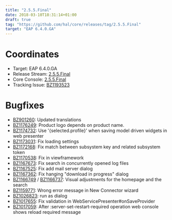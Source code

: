 ```yaml
---
title: "2.5.5.Final"
date: 2018-03-10T18:31:14+01:00
draft: true
tag: "https://github.com/hal/core/releases/tag/2.5.5.Final"
target: "EAP 6.4.0.GA"
---
```

# Coordinates

- Target: EAP 6.4.0.GA
- Release Stream: [2.5.5.Final](https://github.com/hal/release-stream/releases/tag/2.5.5.Final) 
- Core Console: [2.5.5.Final](https://github.com/hal/core/releases/tag/2.5.5.Final)
- Tracking Issue: [BZ1193523](https://bugzilla.redhat.com/show_bug.cgi?id=1193523)

# Bugfixes

- [BZ901260](https://bugzilla.redhat.com/show_bug.cgi?id=901260): Updated translations
- [BZ1176249](https://bugzilla.redhat.com/show_bug.cgi?id=1176249): Product logo depends on product name.
- [BZ1174732](https://bugzilla.redhat.com/show_bug.cgi?id=1174732): Use '{selected.profile}' when saving model driven widgets in web presenter
- [BZ1173031](https://bugzilla.redhat.com/show_bug.cgi?id=1173031): Fix loading settings
- [BZ1172168](https://bugzilla.redhat.com/show_bug.cgi?id=1172168): Fix match between subsystem key and related subsystem token
- [BZ1170538](https://bugzilla.redhat.com/show_bug.cgi?id=1170538): Fix in viewframework
- [BZ1167673](https://bugzilla.redhat.com/show_bug.cgi?id=1167673): Fix search in concurrently opened log files
- [BZ1167525](https://bugzilla.redhat.com/show_bug.cgi?id=1167525): Fix add mail server dialog
- [BZ1167362](https://bugzilla.redhat.com/show_bug.cgi?id=1167362): Fix hanging "download in progress" dialog
- [BZ1166749](https://bugzilla.redhat.com/show_bug.cgi?id=1166749) / [BZ1166737](https://bugzilla.redhat.com/show_bug.cgi?id=1166737): Visual adjustments for the homepage and the search
- [BZ1159771](https://bugzilla.redhat.com/show_bug.cgi?id=1159771): Wrong error message in New Connector wizard
- [BZ1026823](https://bugzilla.redhat.com/show_bug.cgi?id=1026823): run as dialog
- [BZ1017655](https://bugzilla.redhat.com/show_bug.cgi?id=1017655): Fix validation in WebServicePresenter#onSaveProvider
- [BZ1017059](https://bugzilla.redhat.com/show_bug.cgi?id=1017059): After :server-set-restart-required operation web console shows reload required message
